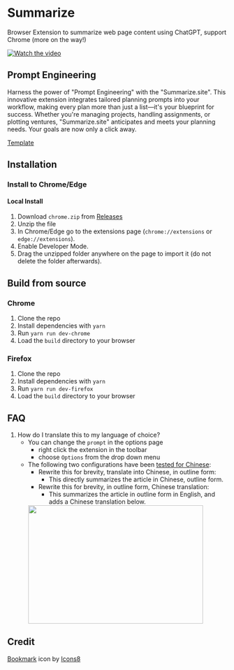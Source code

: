 # Summarize

Browser Extension to summarize web page content using ChatGPT, support Chrome (more on the way!)

[![Watch the video](./assets/screenshot.png)](https://www.youtube.com/watch?v=yrkXIOFebks)

## Prompt Engineering

Harness the power of "Prompt Engineering" with the "Summarize.site". This innovative extension integrates tailored planning prompts into your workflow, making every plan more than just a list—it's your blueprint for success. Whether you're managing projects, handling assignments, or plotting ventures, "Summarize.site" anticipates and meets your planning needs. Your goals are now only a click away.

[Template](https://github.com/kryptogo/summarize.site/blob/master/lib/prompts.js)

## Installation

### Install to Chrome/Edge


#### Local Install

1. Download `chrome.zip` from [Releases](https://github.com/clmnin/summarize.site/releases)
2. Unzip the file
3. In Chrome/Edge go to the extensions page (`chrome://extensions` or `edge://extensions`).
4. Enable Developer Mode.
5. Drag the unzipped folder anywhere on the page to import it (do not delete the folder afterwards).

## Build from source

### Chrome

1. Clone the repo
2. Install dependencies with `yarn`
3. Run `yarn run dev-chrome`
4. Load the `build` directory to your browser

### Firefox

1. Clone the repo
2. Install dependencies with `yarn`
3. Run `yarn run dev-firefox`
4. Load the `build` directory to your browser

## FAQ
1. How do I translate this to my language of choice?
    * You can change the `prompt` in the options page
        * right click the extension in the toolbar
        * choose `Options` from the drop down menu
    * The following two configurations have been [tested for Chinese](https://github.com/clmnin/summarize.site/issues/3#issuecomment-1340885865):
        * Rewrite this for brevity, translate into Chinese, in outline form:
            * This directly summarizes the article in Chinese, outline form.
        * Rewrite this for brevity, in outline form, Chinese translation:
            * This summarizes the article in outline form in English, and adds a Chinese translation below.
        <img src="https://user-images.githubusercontent.com/17064666/206191327-b0c63b9a-9356-476e-a7aa-087176714f0c.png" width="400" height="271">


## Credit

<a target="_blank" href="https://icons8.com/icon/80308/favorites">Bookmark</a> icon by <a target="_blank" href="https://icons8.com">Icons8</a>
